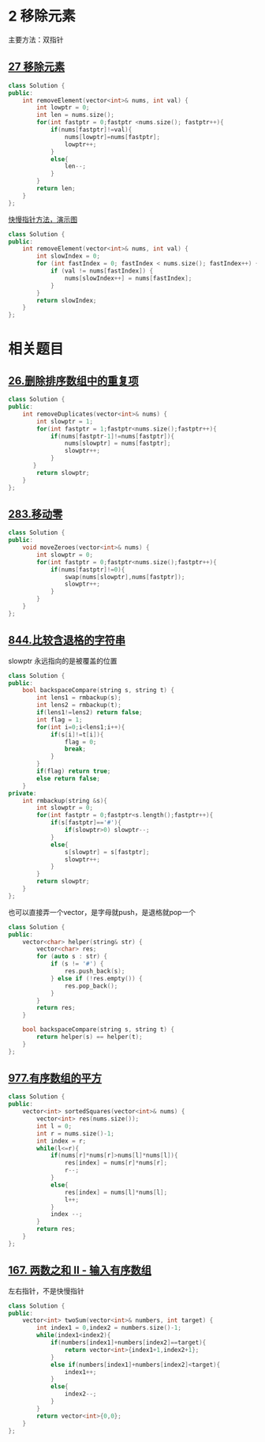 # 2 移除元素

主要方法：双指针

## [27 移除元素](https://leetcode.cn/problems/remove-element/description/)

```cpp
class Solution {
public:
    int removeElement(vector<int>& nums, int val) {
        int lowptr = 0;
        int len = nums.size();
        for(int fastptr = 0;fastptr <nums.size(); fastptr++){
            if(nums[fastptr]!=val){
                nums[lowptr]=nums[fastptr];
                lowptr++;
            }
            else{
                len--;
            }
        }
        return len;
    }
};
```

[快慢指针方法，演示图](https://programmercarl.com/0027.%E7%A7%BB%E9%99%A4%E5%85%83%E7%B4%A0.html#%E6%80%9D%E8%B7%AF)

```cpp
class Solution {
public:
    int removeElement(vector<int>& nums, int val) {
        int slowIndex = 0;
        for (int fastIndex = 0; fastIndex < nums.size(); fastIndex++) {
            if (val != nums[fastIndex]) {
                nums[slowIndex++] = nums[fastIndex];
            }
        }
        return slowIndex;
    }
};
```
# 相关题目

## [26.删除排序数组中的重复项](https://leetcode.cn/problems/remove-duplicates-from-sorted-array/)

```cpp
class Solution {
public:
    int removeDuplicates(vector<int>& nums) {
        int slowptr = 1;
        for(int fastptr = 1;fastptr<nums.size();fastptr++){
            if(nums[fastptr-1]!=nums[fastptr]){
                nums[slowptr] = nums[fastptr];
                slowptr++;
            }
       }
        return slowptr;
    }
};
```

## [283.移动零](https://leetcode.cn/problems/move-zeroes/)

```cpp
class Solution {
public:
    void moveZeroes(vector<int>& nums) {
        int slowptr = 0;
        for(int fastptr = 0;fastptr<nums.size();fastptr++){
            if(nums[fastptr]!=0){
                swap(nums[slowptr],nums[fastptr]);
                slowptr++;
            }
        }
    }
};
```

## [844.比较含退格的字符串](https://leetcode.cn/problems/backspace-string-compare/)

slowptr 永远指向的是被覆盖的位置

```cpp
class Solution {
public:
    bool backspaceCompare(string s, string t) {
        int lens1 = rmbackup(s);
        int lens2 = rmbackup(t);
        if(lens1!=lens2) return false;
        int flag = 1;
        for(int i=0;i<lens1;i++){
            if(s[i]!=t[i]){
                flag = 0;
                break;
            }
        }
        if(flag) return true;
        else return false;
    }
private:
    int rmbackup(string &s){
        int slowptr = 0;
        for(int fastptr = 0;fastptr<s.length();fastptr++){
            if(s[fastptr]=='#'){
                if(slowptr>0) slowptr--;
            }
            else{
                s[slowptr] = s[fastptr];
                slowptr++;
            }
        }
        return slowptr;
    }
};
```

也可以直接弄一个vector，是字母就push，是退格就pop一个

```cpp
class Solution {
public:
    vector<char> helper(string& str) {
        vector<char> res;
        for (auto s : str) {
            if (s != '#') {
                res.push_back(s);
            } else if (!res.empty()) {
                res.pop_back();
            }
        }
        return res;
    }

    bool backspaceCompare(string s, string t) {
        return helper(s) == helper(t);
    }
};
```

## [977.有序数组的平方](https://leetcode.cn/problems/squares-of-a-sorted-array/)

```cpp
class Solution {
public:
    vector<int> sortedSquares(vector<int>& nums) {
        vector<int> res(nums.size());
        int l = 0;
        int r = nums.size()-1;
        int index = r;
        while(l<=r){
            if(nums[r]*nums[r]>nums[l]*nums[l]){
                res[index] = nums[r]*nums[r];
                r--;
            }
            else{
                res[index] = nums[l]*nums[l];
                l++;
            }
            index --;
        }
        return res;
    }
};
```

## [167. 两数之和 II - 输入有序数组](https://leetcode.cn/problems/two-sum-ii-input-array-is-sorted/)

左右指针，不是快慢指针

```cpp
class Solution {
public:
    vector<int> twoSum(vector<int>& numbers, int target) {
        int index1 = 0,index2 = numbers.size()-1;
        while(index1<index2){
            if(numbers[index1]+numbers[index2]==target){
                return vector<int>{index1+1,index2+1};
            }
            else if(numbers[index1]+numbers[index2]<target){
                index1++;
            }
            else{
                index2--;
            }
        }
        return vector<int>{0,0};
    }
};
```